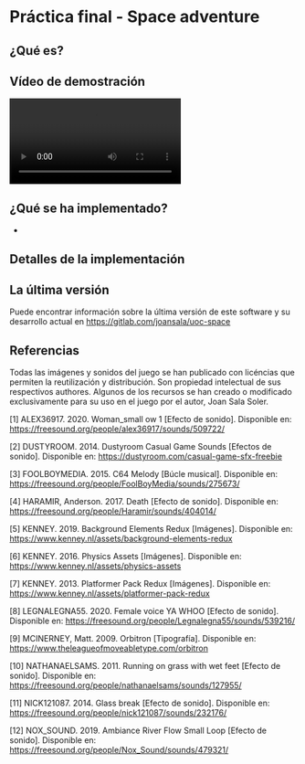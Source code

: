 Práctica final - Space adventure
================================

¿Qué es?
--------



Vídeo de demostración
---------------------

![Demo](Resources/demo.webm)

¿Qué se ha implementado?
------------------------

*

Detalles de la implementación
-----------------------------



La última versión
-----------------

Puede encontrar información sobre la última versión de este software y su
desarrollo actual en https://gitlab.com/joansala/uoc-space

Referencias
-----------

Todas las imágenes y sonidos del juego se han publicado con licéncias que
permiten la reutilización y distribución. Son propiedad intelectual de sus
respectivos authores. Algunos de los recursos se han creado o modificado
exclusivamente para su uso en el juego por el autor, Joan Sala Soler.

[1]  ALEX36917. 2020. Woman_small ow 1 [Efecto de sonido].
     Disponible en: https://freesound.org/people/alex36917/sounds/509722/

[2]  DUSTYROOM. 2014. Dustyroom Casual Game Sounds [Efectos de sonido].
     Disponible en: https://dustyroom.com/casual-game-sfx-freebie

[3]  FOOLBOYMEDIA. 2015. C64 Melody [Búcle musical]. Disponible en:
     https://freesound.org/people/FoolBoyMedia/sounds/275673/

[4]  HARAMIR, Anderson. 2017. Death [Efecto de sonido]. Disponible en:
     https://freesound.org/people/Haramir/sounds/404014/

[5]  KENNEY. 2019. Background Elements Redux [Imágenes]. Disponible en:
     https://www.kenney.nl/assets/background-elements-redux

[6]  KENNEY. 2016. Physics Assets [Imágenes]. Disponible en:
     https://www.kenney.nl/assets/physics-assets

[7]  KENNEY. 2013. Platformer Pack Redux [Imágenes]. Disponible en:
     https://www.kenney.nl/assets/platformer-pack-redux

[8]  LEGNALEGNA55. 2020. Female voice YA WHOO [Efecto de sonido].
     Disponible en: https://freesound.org/people/Legnalegna55/sounds/539216/

[9]  MCINERNEY, Matt. 2009. Orbitron [Tipografía]. Disponible en:
     https://www.theleagueofmoveabletype.com/orbitron

[10] NATHANAELSAMS. 2011. Running on grass with wet feet [Efecto de sonido].
     Disponible en: https://freesound.org/people/nathanaelsams/sounds/127955/

[11] NICK121087. 2014. Glass break [Efecto de sonido].
     Disponible en: https://freesound.org/people/nick121087/sounds/232176/

[12] NOX_SOUND. 2019. Ambiance River Flow Small Loop [Efecto de sonido].
     Disponible en: https://freesound.org/people/Nox_Sound/sounds/479321/
